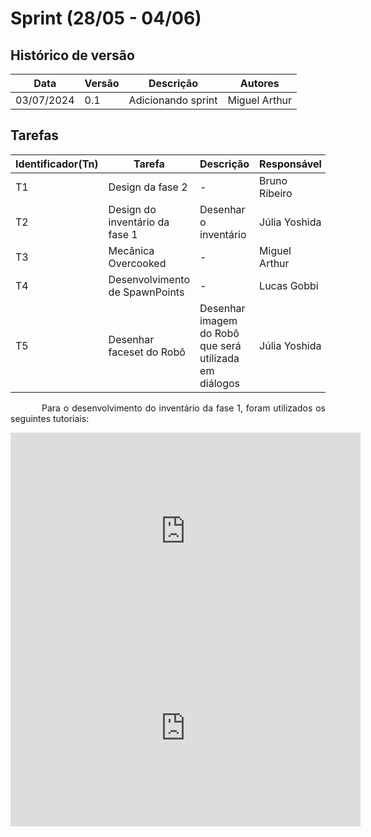 # Sprint (28/05 - 04/06)

## Histórico de versão

|Data|Versão|Descrição|Autores|
|--|--|--|--|
|03/07/2024|0.1|Adicionando sprint|Miguel Arthur|

## Tarefas

|Identificador(Tn)|Tarefa|Descrição|Responsável|
|--|--|--|--|
|T1|Design da fase 2|-|Bruno Ribeiro|
|T2|Design do inventário da fase 1|Desenhar o inventário|Júlia Yoshida|
|T3|Mecânica Overcooked|-|Miguel Arthur|
|T4|Desenvolvimento de SpawnPoints|-|Lucas Gobbi|
|T5|Desenhar faceset do Robô|Desenhar imagem do Robô que será utilizada em diálogos|Júlia Yoshida|

<p style="text-indent: 50px;text-align: justify;"> Para o desenvolvimento do inventário da fase 1, foram utilizados os seguintes tutoriais: </p>

<div align="center">
<iframe width="560" height="315" src="https://www.youtube.com/embed/gVTwYIa9UWc?si=6Y36NHgYLGznZk7K" title="YouTube video player" frameborder="0" allow="accelerometer; autoplay; clipboard-write; encrypted-media; gyroscope; picture-in-picture; web-share" referrerpolicy="strict-origin-when-cross-origin" allowfullscreen></iframe>
<iframe width="560" height="315" src="https://www.youtube.com/embed/_pM4AyKwDiw?si=I9nqBdOHpbq_YtK_" title="YouTube video player" frameborder="0" allow="accelerometer; autoplay; clipboard-write; encrypted-media; gyroscope; picture-in-picture; web-share" referrerpolicy="strict-origin-when-cross-origin" allowfullscreen></iframe>
</div>
